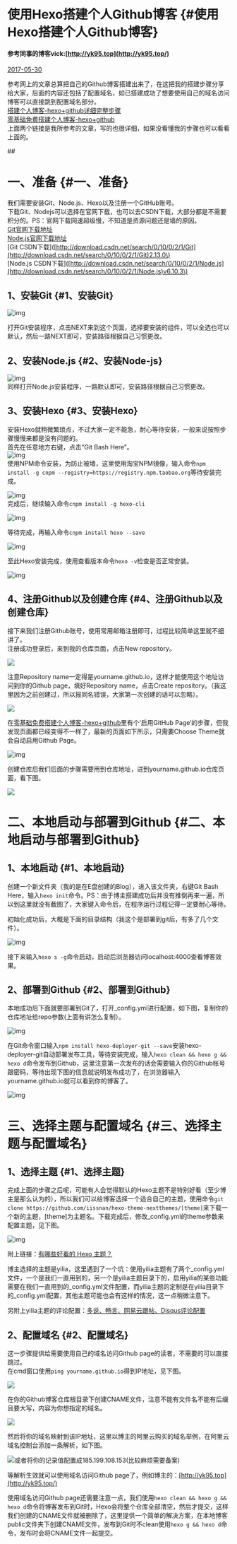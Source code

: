# 使用Hexo搭建个人Github博客 {#使用Hexo搭建个人Github博客}

#### 参考同事的博客vick:[http://yk95.top](http://yk95.top/)

[2017-05-30](https://blog.yk95.top/2017/05/30/使用Hexo搭建个人Github博客/)

参考网上的文章总算把自己的Github博客搭建出来了，在这把我的搭建步骤分享给大家，后面的内容还包括了配置域名，如已搭建成功了想要使用自己的域名访问博客可以直接跳到配置域名部分。  
[搭建个人博客-hexo+github详细完整步骤](http://www.jianshu.com/p/189fd945f38f)  
[零基础免费搭建个人博客-hexo+github](http://blog.csdn.net/jzooo/article/details/46781805)  
上面两个链接是我所参考的文章，写的也很详细，如果没看懂我的步骤也可以看看上面的。

\#\#

# 一、准备 {#一、准备}

我们需要安装Git、Node.js、Hexo以及注册一个GitHub账号。  
下载Git、Nodejs可以选择在官网下载，也可以去CSDN下载，大部分都是不需要积分的。PS：官网下载网速超级慢，不知道是资源问题还是墙的原因。  
[Git官网下载地址](https://git-for-windows.github.io/)  
[Node.js官网下载地址](https://nodejs.org/en/)  
\[Git CSDN下载\]\([http://download.csdn.net/search/0/10/0/2/1/Git](http://download.csdn.net/search/0/10/0/2/1/Git)2.13.0\)  
\[Node.js CSDN下载\]\([http://download.csdn.net/search/0/10/0/2/1/Node.js](http://download.csdn.net/search/0/10/0/2/1/Node.js)v6.10.3\)

## 1、安装Git {#1、安装Git}

![](https://blog.yk95.top/static/img/2017-5-25_22-21-15.png "img")

打开Git安装程序，点击NEXT来到这个页面，选择要安装的组件，可以全选也可以默认，然后一路NEXT即可，安装路径根据自己习惯更改。

## 2、安装Node.js {#2、安装Node-js}

![](https://blog.yk95.top/static/img/2017-5-25_22-33-36.png "img")  
同样打开Node.js安装程序，一路默认即可，安装路径根据自己习惯更改。

## 3、安装Hexo {#3、安装Hexo}

安装Hexo就稍微繁琐点，不过大家一定不能急，耐心等待安装，一般来说按照步骤慢慢来都是没有问题的。  
首先在任意地方右键，点击“Git Bash Here”。  
![](https://blog.yk95.top/static/img/2017-5-25_22-38-12.png "img")  
使用NPM命令安装，为防止被墙，这里使用淘宝NPM镜像，输入命令`npm install -g cnpm --registry=https://registry.npm.taobao.org`等待安装完成。

![](https://blog.yk95.top/static/img/2017-5-22_21-28-49.png "img")  
完成后，继续输入命令`cnpm install -g hexo-cli`

![](https://blog.yk95.top/static/img/2017-5-22_21-29-39.png "img")

等待完成，再输入命令`cnpm install hexo --save`

![](https://blog.yk95.top/static/img/2017-5-22_21-29-57.png "img")

至此Hexo安装完成，使用查看版本命令`hexo -v`检查是否正常安装。

![](https://blog.yk95.top/static/img/2017-5-22_21-30-53.png "img")

## 4、注册Github以及创建仓库 {#4、注册Github以及创建仓库}

接下来我们注册Github账号，使用常用邮箱注册即可，过程比较简单这里就不细讲了。  
注册成功登录后，来到我的仓库页面，点击New repository。

![](/assets/createRepository.png)

注意Repository name一定得是yourname.github.io，这样才能使用这个地址访问到你的Github page，填好Repository name，点击Create repository。（我这里因为之前创建过，所以报同名错误，大家第一次创建的话可以忽略）。

![](/assets/repository.png)

在[零基础免费搭建个人博客-hexo+github](http://blog.csdn.net/jzooo/article/details/46781805)里有个‘启用GitHub Page’的步骤，但我发现页面都已经变得不一样了，最新的页面如下所示，只需要Choose Theme就会自动启用Github Page。

![](https://blog.yk95.top/static/img/2017-5-27_23-46-36.png "img")

创建仓库后我们后面的步骤需要用到仓库地址，进到yourname.github.io仓库页面，看下图。

![](/assets/re.png)

# 二、本地启动与部署到Github {#二、本地启动与部署到Github}

## 1、本地启动 {#1、本地启动}

创建一个新文件夹（我的是在E盘创建的Blog），进入该文件夹，右键Git Bash Here，输入`hexo init`命令。PS：由于博主搭建成功后并没有推倒再来一遍，所以到这里就没有截图了，大家键入命令后，在程序运行过程记得一定要耐心等待。

初始化成功后，大概是下面的目录结构（我这个是部署到git后，有多了几个文件）。

![](https://blog.yk95.top/static/img/2017-5-27_23-8-46.png "img")

接下来输入`hexo s -g`命令启动，启动后浏览器访问localhost:4000查看博客效果。

## 2、部署到Github {#2、部署到Github}

本地成功后下面就要部署到Git了，打开\_config.yml进行配置，如下图，复制你的仓库地址给repo参数\(上面有讲怎么复制）。

![](https://blog.yk95.top/static/img/2017-5-27_23-21-41.png "img")

在Git命令窗口输入`npm install hexo-deployer-git --save`安装hexo-deployer-git自动部署发布工具，等待安装完成，输入`hexo clean && hexo g && hexo d`命令发布到Github，这里注意第一次发布的话会需要输入你的Github账号跟密码，等待出现下图的信息就说明发布成功了，在浏览器输入yourname.github.io就可以看到你的博客了。

![](https://blog.yk95.top/static/img/2017-5-27_23-33-28.png "img")

# 三、选择主题与配置域名 {#三、选择主题与配置域名}

## 1、选择主题 {#1、选择主题}

完成上面的步骤之后呢，可能有人会觉得默认的Hexo主题不是特别好看（至少博主是那么认为的），所以我们可以给博客选择一个适合自己的主题，使用命令`git clone https://github.com/iissnan/hexo-theme-nextthemes/[theme]`来下载一个新的主题，\[theme\]为主题名。下载完成后，修改\_config.yml的theme参数来配置主题，见下图。

![](https://blog.yk95.top/static/img/2017-5-29_16-24-31.png "img")

附上链接：[有哪些好看的 Hexo 主题？](https://www.zhihu.com/question/24422335)

博主选择的主题是yilia，这里遇到了一个坑：使用yilia主题有了两个\_config.yml文件，一个是我们一直用到的，另一个是yilia主题目录下的，启用yilia的某些功能需要在我们一直用到的\_config.yml文件配置，而yilia主题的定制是在yilia目录下的\_config.yml配置，其他主题可能也会有这样的情况，这一点稍微注意下。

另附上yilia主题的评论配置：[多说、畅言、网易云跟帖、Disqus评论配置](https://github.com/litten/hexo-theme-yilia/wiki/多说、畅言、网易云跟帖、Disqus评论配置)

## 2、配置域名 {#2、配置域名}

这一步骤提供给需要使用自己的域名访问Github page的读者，不需要的可以直接跳过。  
在cmd窗口使用`ping yourname.github.io`得到IP地址，见下图。

![](/assets/rer4.png)

在你的Github博客仓库根目录下创建CNAME文件，注意不能有文件名不能有后缀且要大写，内容为你想指定的域名。

![](/assets/re2.png)

然后将你的域名映射到该IP地址，这里以博主的阿里云购买的域名举例，在阿里云域名控制台添加一条解析，如下图。

![](/assets/report.png)或者将你的记录值配置成185.199.108.153\(比较麻烦需要备案\)



等解析生效就可以使用域名访问Github page了，例如博主的：[http://yk95.top](http://yk95.top/)

使用域名访问Github page还需要注意一点，我们使用`hexo clean && hexo g && hexo d`命令将博客发布到Git时，Hexo会将整个仓库全部清空，然后才提交，这样我们创建的CNAME文件就被删除了，这里提供一个简单的解决方案，在本地博客public文件夹下创建CNAME文件，发布到Git时不clean使用`hexo g && hexo d`命令，发布时会将CNAME文件一起提交。

